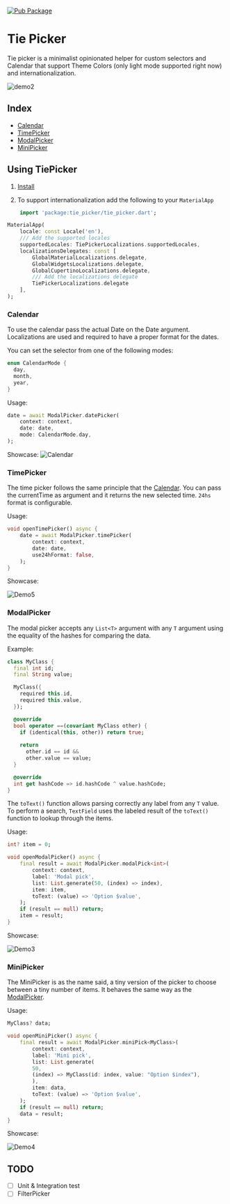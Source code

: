 [![Pub Package](https://img.shields.io/pub/v/tie_picker.svg)](https://pub.dev/packages/tie_picker)

# Tie Picker

Tie picker is a minimalist opinionated helper for custom selectors and Calendar that support Theme Colors (only light mode supported right now) and internationalization.

![demo2](https://github.com/unacorbatanegra/tie_picker/assets/44511181/95efe503-0f0e-48e8-befc-f3e1e793ec7c)

## Index

- [Calendar](#calendar)
- [TimePicker](#timepicker)
- [ModalPicker](#modalpicker)
- [MiniPicker](#minipicker)

## Using TiePicker

1. [Install](https://pub.dev/packages/tie_picker/install)

2. To support internationalization add the following to your `MaterialApp`

```dart
    import 'package:tie_picker/tie_picker.dart';
```

```dart
MaterialApp(
    locale: const Locale('en'),
    /// Add the supported locales
    supportedLocales: TiePickerLocalizations.supportedLocales,
    localizationsDelegates: const [
        GlobalMaterialLocalizations.delegate,
        GlobalWidgetsLocalizations.delegate,
        GlobalCupertinoLocalizations.delegate,
        /// Add the localizations delegate
        TiePickerLocalizations.delegate
    ],
);
```

### Calendar

To use the calendar pass the actual Date on the Date argument. Localizations are used and required to have a proper format for the dates.

You can set the selector from one of the following modes:

``` dart
enum CalendarMode {
  day,
  month,
  year,
}
```

Usage:

```dart
date = await ModalPicker.datePicker(
    context: context,
    date: date,
    mode: CalendarMode.day,
);

```

Showcase:
![Calendar](https://github.com/unacorbatanegra/tie_picker/assets/44511181/dc57aa0a-303a-4f1f-b600-f812d9bde7d1)

### TimePicker

The time picker follows the same principle that the [Calendar](#calendar). You can pass the currentTime as argument and it returns the new selected time. `24hs` format is configurable.

Usage:

```dart
void openTimePicker() async {
    date = await ModalPicker.timePicker(
        context: context,
        date: date,
        use24hFormat: false,
    );
}
```

Showcase:

![Demo5](https://github.com/unacorbatanegra/tie_picker/assets/44511181/8ebf41bd-a179-45af-94e7-f6f0e29dd17b)

### ModalPicker

The modal picker accepts any `List<T>` argument with any `T` argument using the equality of the hashes for comparing the data.

Example:

```dart
class MyClass {
  final int id;
  final String value;

  MyClass({
    required this.id,
    required this.value,
  });

  @override
  bool operator ==(covariant MyClass other) {
    if (identical(this, other)) return true;
  
    return 
      other.id == id &&
      other.value == value;
  }

  @override
  int get hashCode => id.hashCode ^ value.hashCode;
}

```

The `toText()` function allows parsing correctly any label from any `T` value. To perform a search, `TextField` uses the labeled result of the `toText()` function to lookup through the items.

Usage:

```dart
int? item = 0;

void openModalPicker() async {
    final result = await ModalPicker.modalPick<int>(
        context: context,
        label: 'Modal pick',
        list: List.generate(50, (index) => index),
        item: item,
        toText: (value) => 'Option $value',
    );
    if (result == null) return;
    item = result;
}
```

Showcase:

![Demo3](https://github.com/unacorbatanegra/tie_picker/assets/44511181/5e75d1be-a218-448b-82fd-13343d70d1c5)

### MiniPicker

The MiniPicker is as the name said, a tiny version of the picker to choose between a tiny number of items. It behaves the same way as the [ModalPicker](#modalpicker).

Usage:

```dart
MyClass? data;

void openMiniPicker() async {
    final result = await ModalPicker.miniPick<MyClass>(
        context: context,
        label: 'Mini pick',
        list: List.generate(
        50,
        (index) => MyClass(id: index, value: "Option $index"),
        ),
        item: data,
        toText: (value) => 'Option $value',
    );
    if (result == null) return;
    data = result;
}
```

Showcase:

![Demo4](https://github.com/unacorbatanegra/tie_picker/assets/44511181/2a596b6b-f35e-4cd7-beaf-ea96684046f2)

## TODO

- [ ] Unit & Integration test
- [ ] FilterPicker
